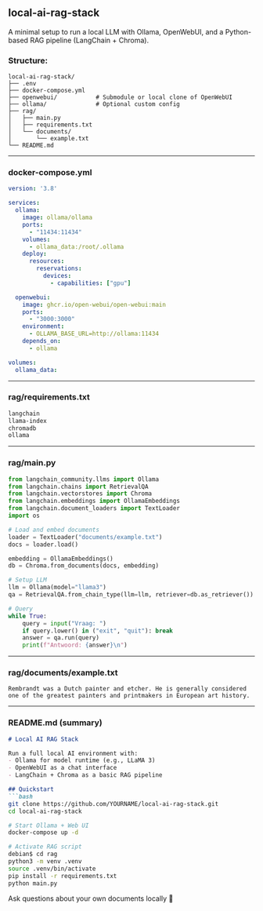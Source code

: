 ## local-ai-rag-stack
A minimal setup to run a local LLM with Ollama, OpenWebUI, and a Python-based RAG pipeline (LangChain + Chroma).

### Structure:

```
local-ai-rag-stack/
├── .env
├── docker-compose.yml
├── openwebui/           # Submodule or local clone of OpenWebUI
├── ollama/              # Optional custom config
├── rag/
│   ├── main.py
│   ├── requirements.txt
│   └── documents/
│       └── example.txt
└── README.md
```

---

### docker-compose.yml
```yaml
version: '3.8'

services:
  ollama:
    image: ollama/ollama
    ports:
      - "11434:11434"
    volumes:
      - ollama_data:/root/.ollama
    deploy:
      resources:
        reservations:
          devices:
            - capabilities: ["gpu"]

  openwebui:
    image: ghcr.io/open-webui/open-webui:main
    ports:
      - "3000:3000"
    environment:
      - OLLAMA_BASE_URL=http://ollama:11434
    depends_on:
      - ollama

volumes:
  ollama_data:
```

---

### rag/requirements.txt
```txt
langchain
llama-index
chromadb
ollama
```

---

### rag/main.py
```python
from langchain_community.llms import Ollama
from langchain.chains import RetrievalQA
from langchain.vectorstores import Chroma
from langchain.embeddings import OllamaEmbeddings
from langchain.document_loaders import TextLoader
import os

# Load and embed documents
loader = TextLoader("documents/example.txt")
docs = loader.load()

embedding = OllamaEmbeddings()
db = Chroma.from_documents(docs, embedding)

# Setup LLM
llm = Ollama(model="llama3")
qa = RetrievalQA.from_chain_type(llm=llm, retriever=db.as_retriever())

# Query
while True:
    query = input("Vraag: ")
    if query.lower() in ("exit", "quit"): break
    answer = qa.run(query)
    print(f"Antwoord: {answer}\n")
```

---

### rag/documents/example.txt
```
Rembrandt was a Dutch painter and etcher. He is generally considered one of the greatest painters and printmakers in European art history.
```

---

### README.md (summary)
```markdown
# Local AI RAG Stack

Run a full local AI environment with:
- Ollama for model runtime (e.g., LLaMA 3)
- OpenWebUI as a chat interface
- LangChain + Chroma as a basic RAG pipeline

## Quickstart
```bash
git clone https://github.com/YOURNAME/local-ai-rag-stack.git
cd local-ai-rag-stack

# Start Ollama + Web UI
docker-compose up -d

# Activate RAG script
debian$ cd rag
python3 -m venv .venv
source .venv/bin/activate
pip install -r requirements.txt
python main.py
```

Ask questions about your own documents locally 🚀
